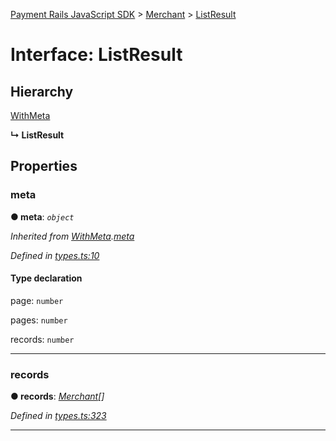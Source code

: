 [Payment Rails JavaScript SDK](../README.md) > [Merchant](../modules/merchant.md) > [ListResult](../interfaces/merchant.listresult.md)



# Interface: ListResult

## Hierarchy


 [WithMeta](serializer.withmeta.md)

**↳ ListResult**








## Properties
<a id="meta"></a>

###  meta

**●  meta**:  *`object`* 

*Inherited from [WithMeta](serializer.withmeta.md).[meta](serializer.withmeta.md#meta)*

*Defined in [types.ts:10](https://github.com/PaymentRails/javascript-sdk/blob/d7f3cdf/lib/types.ts#L10)*


#### Type declaration




 page: `number`






 pages: `number`






 records: `number`







___

<a id="records-1"></a>

###  records

**●  records**:  *[Merchant](merchant.merchant-1.md)[]* 

*Defined in [types.ts:323](https://github.com/PaymentRails/javascript-sdk/blob/d7f3cdf/lib/types.ts#L323)*





___


